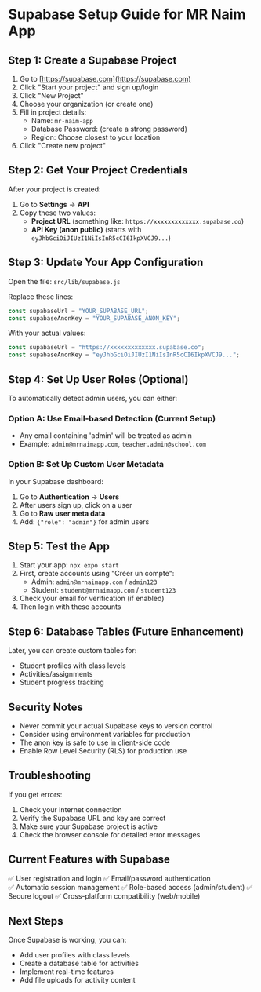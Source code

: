 # Supabase Setup Guide for MR Naim App

## Step 1: Create a Supabase Project

1. Go to [https://supabase.com](https://supabase.com)
2. Click "Start your project" and sign up/login
3. Click "New Project"
4. Choose your organization (or create one)
5. Fill in project details:
   - Name: `mr-naim-app`
   - Database Password: (create a strong password)
   - Region: Choose closest to your location
6. Click "Create new project"

## Step 2: Get Your Project Credentials

After your project is created:

1. Go to **Settings** → **API**
2. Copy these two values:
   - **Project URL** (something like: `https://xxxxxxxxxxxxx.supabase.co`)
   - **API Key (anon public)** (starts with `eyJhbGciOiJIUzI1NiIsInR5cCI6IkpXVCJ9...`)

## Step 3: Update Your App Configuration

Open the file: `src/lib/supabase.js`

Replace these lines:

```javascript
const supabaseUrl = "YOUR_SUPABASE_URL";
const supabaseAnonKey = "YOUR_SUPABASE_ANON_KEY";
```

With your actual values:

```javascript
const supabaseUrl = "https://xxxxxxxxxxxxx.supabase.co";
const supabaseAnonKey = "eyJhbGciOiJIUzI1NiIsInR5cCI6IkpXVCJ9...";
```

## Step 4: Set Up User Roles (Optional)

To automatically detect admin users, you can either:

### Option A: Use Email-based Detection (Current Setup)

- Any email containing 'admin' will be treated as admin
- Example: `admin@mrnaimapp.com`, `teacher.admin@school.com`

### Option B: Set Up Custom User Metadata

In your Supabase dashboard:

1. Go to **Authentication** → **Users**
2. After users sign up, click on a user
3. Go to **Raw user meta data**
4. Add: `{"role": "admin"}` for admin users

## Step 5: Test the App

1. Start your app: `npx expo start`
2. First, create accounts using "Créer un compte":
   - Admin: `admin@mrnaimapp.com` / `admin123`
   - Student: `student@mrnaimapp.com` / `student123`
3. Check your email for verification (if enabled)
4. Then login with these accounts

## Step 6: Database Tables (Future Enhancement)

Later, you can create custom tables for:

- Student profiles with class levels
- Activities/assignments
- Student progress tracking

## Security Notes

- Never commit your actual Supabase keys to version control
- Consider using environment variables for production
- The anon key is safe to use in client-side code
- Enable Row Level Security (RLS) for production use

## Troubleshooting

If you get errors:

1. Check your internet connection
2. Verify the Supabase URL and key are correct
3. Make sure your Supabase project is active
4. Check the browser console for detailed error messages

## Current Features with Supabase

✅ User registration and login
✅ Email/password authentication  
✅ Automatic session management
✅ Role-based access (admin/student)
✅ Secure logout
✅ Cross-platform compatibility (web/mobile)

## Next Steps

Once Supabase is working, you can:

- Add user profiles with class levels
- Create a database table for activities
- Implement real-time features
- Add file uploads for activity content

